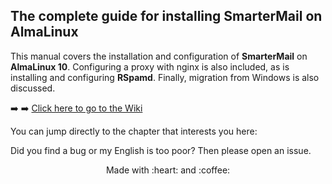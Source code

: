 ## The complete guide for installing SmarterMail on AlmaLinux

This manual covers the installation and configuration of **SmarterMail** on **AlmaLinux 10**.
Configuring a proxy with nginx is also included, as is installing and configuring **RSpamd**. Finally, migration from Windows is also discussed.

:arrow_right: :arrow_right: [Click here to go to the Wiki](../../wiki)

You can jump directly to the chapter that interests you here:

Did you find a bug or my English is too poor? Then please open an issue.

<p align="center">Made with :heart: and :coffee:</p>
